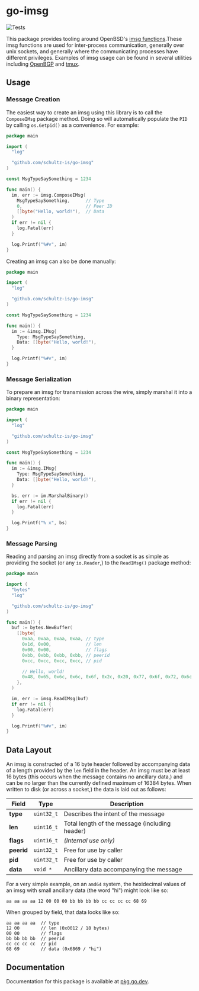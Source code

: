 # go-imsg

![Tests](https://github.com/schultz-is/go-imsg/workflows/Tests/badge.svg)

This package provides tooling around OpenBSD's
[imsg functions](https://man.openbsd.org/imsg_init.3).These imsg functions are
used for inter-process communication, generally over unix sockets, and generally
where the communicating processes have different privileges. Examples of imsg
usage can be found in several utilities including [OpenBGP](http://openbgp.org/)
and [tmux](https://github.com/tmux/tmux).


## Usage

### Message Creation

The easiest way to create an imsg using this library is to call the
`ComposeIMsg` package method. Doing so will automatically populate the `PID`
by calling `os.Getpid()` as a convenience. For example:

```go
package main

import (
  "log"

  "github.com/schultz-is/go-imsg"
)

const MsgTypeSaySomething = 1234

func main() {
  im, err := imsg.ComposeIMsg(
    MsgTypeSaySomething,      // Type
    0,                        // Peer ID
    []byte("Hello, world!"),  // Data
  )
  if err != nil {
    log.Fatal(err)
  }

  log.Printf("%#v", im)
}
```

Creating an imsg can also be done manually:

```go
package main

import (
  "log"

  "github.com/schultz-is/go-imsg"
)

const MsgTypeSaySomething = 1234

func main() {
  im := &imsg.IMsg{
    Type: MsgTypeSaySomething,
    Data: []byte("Hello, world!"),
  }

  log.Printf("%#v", im)
}
```

### Message Serialization

To prepare an imsg for transmission across the wire, simply marshal it into a
binary representation:

```go
package main

import (
  "log"

  "github.com/schultz-is/go-imsg"
)

const MsgTypeSaySomething = 1234

func main() {
  im := &imsg.IMsg{
    Type: MsgTypeSaySomething,
    Data: []byte("Hello, world!"),
  }

  bs, err := im.MarshalBinary()
  if err != nil {
    log.Fatal(err)
  }

  log.Printf("% x", bs)
}
```

### Message Parsing

Reading and parsing an imsg directly from a socket is as simple as providing the
socket (or any `io.Reader`,) to the `ReadIMsg()` package method:

```go
package main

import (
  "bytes"
  "log"

  "github.com/schultz-is/go-imsg"
)

func main() {
  buf := bytes.NewBuffer(
    []byte{
      0xaa, 0xaa, 0xaa, 0xaa, // type
      0x1d, 0x00,             // len
      0x00, 0x00,             // flags
      0xbb, 0xbb, 0xbb, 0xbb, // peerid
      0xcc, 0xcc, 0xcc, 0xcc, // pid

      // Hello, world!
      0x48, 0x65, 0x6c, 0x6c, 0x6f, 0x2c, 0x20, 0x77, 0x6f, 0x72, 0x6c, 0x64, 0x21,
    },
  )

  im, err := imsg.ReadIMsg(buf)
  if err != nil {
    log.Fatal(err)
  }

  log.Printf("%#v", im)
}
```


## Data Layout

An imsg is constructed of a 16 byte header followed by accompanying data of a
length provided by the `len` field in the header. An imsg must be at least 16
bytes (this occurs when the message contains no ancillary data,) and can be no
larger than the currently defined maximum of 16384 bytes. When written to disk
(or across a socket,) the data is laid out as follows:

| Field      | Type       | Description                                    |
|------------|------------|------------------------------------------------|
| **type**   | `uint32_t` | Describes the intent of the message            |
| **len**    | `uint16_t` | Total length of the message (including header) |
| **flags**  | `uint16_t` | _(Internal use only)_                          |
| **peerid** | `uint32_t` | Free for use by caller                         |
| **pid**    | `uint32_t` | Free for use by caller                         |
| **data**   | `void *`   | Ancillary data accompanying the message        |

For a very simple example, on an `amd64` system, the hexidecimal values of an
imsg with small ancillary data (the word "hi") might look like so:

```
aa aa aa aa 12 00 00 00 bb bb bb bb cc cc cc cc 68 69
```

When grouped by field, that data looks like so:

```
aa aa aa aa  // type
12 00        // len (0x0012 / 18 bytes)
00 00        // flags
bb bb bb bb  // peerid
cc cc cc cc  // pid
68 69        // data (0x6869 / "hi")
```


## Documentation

Documentation for this package is available at
[pkg.go.dev](https://pkg.go.dev/github.com/schultz-is/go-imsg?tab=doc).
